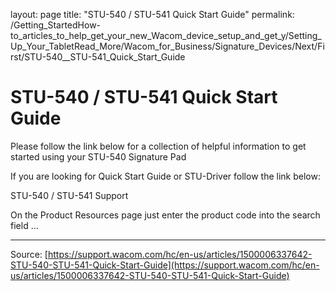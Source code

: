layout: page
title: "STU-540 / STU-541 Quick Start Guide"
permalink: /Getting_StartedHow-to_articles_to_help_get_your_new_Wacom_device_setup_and_get_y/Setting_Up_Your_TabletRead_More/Wacom_for_Business/Signature_Devices/Next/First/STU-540__STU-541_Quick_Start_Guide

# STU-540 / STU-541 Quick Start Guide

Please follow the link below for a collection of helpful information to get started using your STU-540 Signature Pad


If you are looking for Quick Start Guide or STU-Driver follow the link below:


STU-540 / STU-541 Support


On the Product Resources page just enter the product code into the search field ...

---
Source: [https://support.wacom.com/hc/en-us/articles/1500006337642-STU-540-STU-541-Quick-Start-Guide](https://support.wacom.com/hc/en-us/articles/1500006337642-STU-540-STU-541-Quick-Start-Guide)
